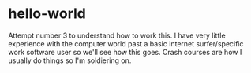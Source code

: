 # hello-world
Attempt number 3 to understand how to work this.
I have very little experience with the computer world past a basic internet surfer/specific work software user so we'll see how this goes.
Crash courses are how I usually do things so I'm soldiering on.

